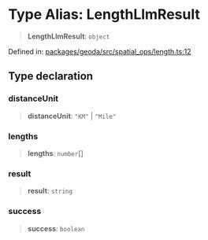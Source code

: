 # Type Alias: LengthLlmResult

> **LengthLlmResult**: `object`

Defined in: [packages/geoda/src/spatial\_ops/length.ts:12](https://github.com/GeoDaCenter/openassistant/blob/2c7e2a603db0fcbd6603996e5ea15006191c5f7f/packages/geoda/src/spatial_ops/length.ts#L12)

## Type declaration

### distanceUnit

> **distanceUnit**: `"KM"` \| `"Mile"`

### lengths

> **lengths**: `number`[]

### result

> **result**: `string`

### success

> **success**: `boolean`
